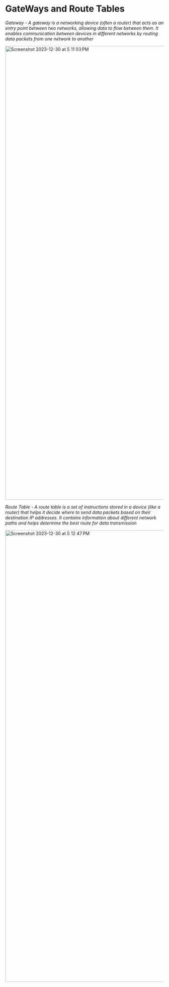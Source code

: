 # GateWays and Route Tables 

_Gateway_ - _A gateway is a networking device (often a router) that acts as an entry point between two networks, allowing data to flow between them. It enables communication between devices in different networks by routing data packets from one network to another_ </br>

<img width="1440" alt="Screenshot 2023-12-30 at 5 11 03 PM" src="https://github.com/Tushar98644/UniDocX/assets/107763774/611744fa-2aaf-4dd8-9f43-b1557521797a"> </br>

_Route Table - A route table is a set of instructions stored in a device (like a router) that helps it decide where to send data packets based on their destination IP addresses. It contains information about different network paths and helps determine the best route for data transmission_
 
<img width="1433" alt="Screenshot 2023-12-30 at 5 12 47 PM" src="https://github.com/Tushar98644/UniDocX/assets/107763774/11f2b8f8-9879-4c86-9874-350801f17f10">
